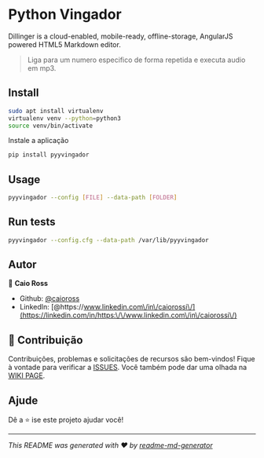 # Python Vingador

Dillinger is a cloud-enabled, mobile-ready, offline-storage, AngularJS powered HTML5 Markdown editor.


> Liga para um numero especifico de forma repetida e executa audio em mp3.

## Install

```sh
sudo apt install virtualenv
virtualenv venv --python=python3
source venv/bin/activate
```
Instale a aplicação

```sh
pip install pyyvingador
```

## Usage

```sh
pyyvingador --config [FILE] --data-path [FOLDER]
```

## Run tests

```sh
pyyvingador --config.cfg --data-path /var/lib/pyyvingador
```

## Autor

👤 **Caio Ross**

* Github: [@caioross](https://github.com/caioross)
* LinkedIn: [@https:\/\/www.linkedin.com\/in\/caiorossi\/](https://linkedin.com/in/https:\/\/www.linkedin.com\/in\/caiorossi\/)

## 🤝 Contribuição

Contribuições, problemas e solicitações de recursos são bem-vindos! Fique à vontade para verificar a [ISSUES](https://github.com/caioross/python_vingador/issues). Você também pode dar uma olhada na [WIKI PAGE](https://github.com/caioross/python_vingador/wiki).

## Ajude

Dê a ⭐️ ise este projeto ajudar você!

***
_This README was generated with ❤️ by [readme-md-generator](https://github.com/kefranabg/readme-md-generator)_
